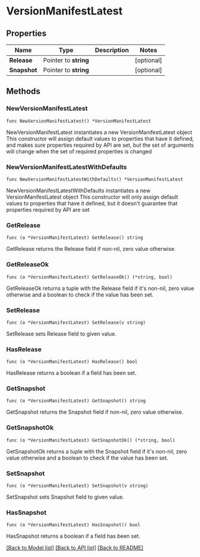 # VersionManifestLatest

## Properties

Name | Type | Description | Notes
------------ | ------------- | ------------- | -------------
**Release** | Pointer to **string** |  | [optional] 
**Snapshot** | Pointer to **string** |  | [optional] 

## Methods

### NewVersionManifestLatest

`func NewVersionManifestLatest() *VersionManifestLatest`

NewVersionManifestLatest instantiates a new VersionManifestLatest object
This constructor will assign default values to properties that have it defined,
and makes sure properties required by API are set, but the set of arguments
will change when the set of required properties is changed

### NewVersionManifestLatestWithDefaults

`func NewVersionManifestLatestWithDefaults() *VersionManifestLatest`

NewVersionManifestLatestWithDefaults instantiates a new VersionManifestLatest object
This constructor will only assign default values to properties that have it defined,
but it doesn't guarantee that properties required by API are set

### GetRelease

`func (o *VersionManifestLatest) GetRelease() string`

GetRelease returns the Release field if non-nil, zero value otherwise.

### GetReleaseOk

`func (o *VersionManifestLatest) GetReleaseOk() (*string, bool)`

GetReleaseOk returns a tuple with the Release field if it's non-nil, zero value otherwise
and a boolean to check if the value has been set.

### SetRelease

`func (o *VersionManifestLatest) SetRelease(v string)`

SetRelease sets Release field to given value.

### HasRelease

`func (o *VersionManifestLatest) HasRelease() bool`

HasRelease returns a boolean if a field has been set.

### GetSnapshot

`func (o *VersionManifestLatest) GetSnapshot() string`

GetSnapshot returns the Snapshot field if non-nil, zero value otherwise.

### GetSnapshotOk

`func (o *VersionManifestLatest) GetSnapshotOk() (*string, bool)`

GetSnapshotOk returns a tuple with the Snapshot field if it's non-nil, zero value otherwise
and a boolean to check if the value has been set.

### SetSnapshot

`func (o *VersionManifestLatest) SetSnapshot(v string)`

SetSnapshot sets Snapshot field to given value.

### HasSnapshot

`func (o *VersionManifestLatest) HasSnapshot() bool`

HasSnapshot returns a boolean if a field has been set.


[[Back to Model list]](../README.md#documentation-for-models) [[Back to API list]](../README.md#documentation-for-api-endpoints) [[Back to README]](../README.md)


